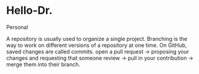 # Hello-Dr.
Personal

A repository is usually used to organize a single project.
Branching is the way to work on different versions of a repository at one time.
On GitHub, saved changes are called commits.
open a pull request -> proposing your changes and requesting that someone review -> pull in your contribution -> merge them into their branch.

